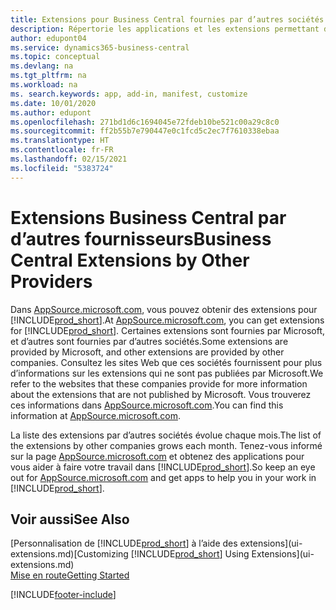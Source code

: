```yaml
---
title: Extensions pour Business Central fournies par d’autres sociétés | Microsoft Docs
description: Répertorie les applications et les extensions permettant de personnaliser Business Central et fournies par d’autres sociétés.
author: edupont04
ms.service: dynamics365-business-central
ms.topic: conceptual
ms.devlang: na
ms.tgt_pltfrm: na
ms.workload: na
ms. search.keywords: app, add-in, manifest, customize
ms.date: 10/01/2020
ms.author: edupont
ms.openlocfilehash: 271bd1d6c1694045e72fdeb10be521c00a29c8c0
ms.sourcegitcommit: ff2b55b7e790447e0c1fcd5c2ec7f7610338ebaa
ms.translationtype: HT
ms.contentlocale: fr-FR
ms.lasthandoff: 02/15/2021
ms.locfileid: "5383724"
---
```

# <a name="business-central-extensions-by-other-providers"></a><span data-ttu-id="496fa-103">Extensions Business Central par d’autres fournisseurs</span><span class="sxs-lookup"><span data-stu-id="496fa-103">Business Central Extensions by Other Providers</span></span>

<span data-ttu-id="496fa-104">Dans [AppSource.microsoft.com](https://appsource.microsoft.com/), vous pouvez obtenir des extensions pour [!INCLUDE[prod_short](includes/prod_short.md)].</span><span class="sxs-lookup"><span data-stu-id="496fa-104">At [AppSource.microsoft.com](https://appsource.microsoft.com/), you can get extensions for [!INCLUDE[prod_short](includes/prod_short.md)].</span></span> <span data-ttu-id="496fa-105">Certaines extensions sont fournies par Microsoft, et d’autres sont fournies par d’autres sociétés.</span><span class="sxs-lookup"><span data-stu-id="496fa-105">Some extensions are provided by Microsoft, and other extensions are provided by other companies.</span></span> <span data-ttu-id="496fa-106">Consultez les sites Web que ces sociétés fournissent pour plus d’informations sur les extensions qui ne sont pas publiées par Microsoft.</span><span class="sxs-lookup"><span data-stu-id="496fa-106">We refer to the websites that these companies provide for more information about the extensions that are not published by Microsoft.</span></span> <span data-ttu-id="496fa-107">Vous trouverez ces informations dans [AppSource.microsoft.com](https://go.microsoft.com/fwlink/?linkid=2081646).</span><span class="sxs-lookup"><span data-stu-id="496fa-107">You can find this information at [AppSource.microsoft.com](https://go.microsoft.com/fwlink/?linkid=2081646).</span></span>  

<span data-ttu-id="496fa-108">La liste des extensions par d’autres sociétés évolue chaque mois.</span><span class="sxs-lookup"><span data-stu-id="496fa-108">The list of the extensions by other companies grows each month.</span></span> <span data-ttu-id="496fa-109">Tenez-vous informé sur la page [AppSource.microsoft.com](https://go.microsoft.com/fwlink/?linkid=2081646) et obtenez des applications pour vous aider à faire votre travail dans [!INCLUDE[prod_short](includes/prod_short.md)].</span><span class="sxs-lookup"><span data-stu-id="496fa-109">So keep an eye out for [AppSource.microsoft.com](https://go.microsoft.com/fwlink/?linkid=2081646) and get apps to help you in your work in [!INCLUDE[prod_short](includes/prod_short.md)].</span></span>  

## <a name="see-also"></a><span data-ttu-id="496fa-110">Voir aussi</span><span class="sxs-lookup"><span data-stu-id="496fa-110">See Also</span></span>

<span data-ttu-id="496fa-111">[Personnalisation de [!INCLUDE[prod_short](includes/prod_short.md)] à l’aide des extensions](ui-extensions.md)</span><span class="sxs-lookup"><span data-stu-id="496fa-111">[Customizing [!INCLUDE[prod_short](includes/prod_short.md)] Using Extensions](ui-extensions.md)</span></span>  
[<span data-ttu-id="496fa-112">Mise en route</span><span class="sxs-lookup"><span data-stu-id="496fa-112">Getting Started</span></span>](product-get-started.md)  


[!INCLUDE[footer-include](includes/footer-banner.md)]